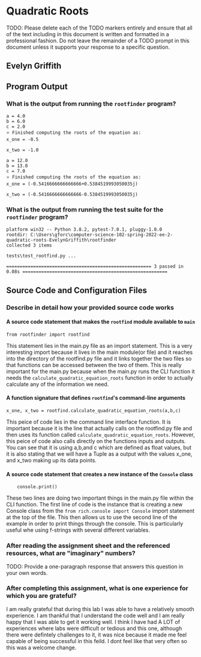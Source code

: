 # Quadratic Roots

TODO: Please delete each of the TODO markers entirely and ensure that all of
the text including in this document is written and formatted in a professional
fashion. Do not leave the remainder of a TODO prompt in this document unless
it supports your response to a specific question.

## Evelyn Griffith

## Program Output

### What is the output from running the `rootfinder` program?

```⭐ Calculating the roots of the quadratic equation with:
a = 4.0
b = 6.0
c = 2.0
⭐ Finished computing the roots of the equation as:
x_one = -0.5

x_two = -1.0
```

```⭐ Calculating the roots of the quadratic equation with:
a = 12.0
b = 13.0
c = 7.0
⭐ Finished computing the roots of the equation as:
x_one = (-0.5416666666666666+0.5384519993050035j)

x_two = (-0.5416666666666666-0.5384519993050035j)
```

### What is the output from running the test suite for the `rootfinder` program?

```===================================================== test session starts ======================================================
platform win32 -- Python 3.8.2, pytest-7.0.1, pluggy-1.0.0
rootdir: C:\Users\gforc\computer-science-102-spring-2022-ee-2-quadratic-roots-EvelynGriffith\rootfinder
collected 3 items

tests\test_rootfind.py ...

====================================================== 3 passed in 0.08s ======================================================
```

## Source Code and Configuration Files

### Describe in detail how your provided source code works

#### A source code statement that makes the `rootfind` module available to `main`

```from rootfinder import rootfind```

This statement lies in the main.py file as an import statement. This is a very interesting import because it lives in the main module(or file) and it reaches into the directory of the rootfind.py file and it links together the two files so that functions can be accessed between the two of them. This is really important for the main.py because when the main.py runs the CLI function it needs the ```calculate_quadratic_equation_roots``` function in order to actually calculate any of the information we need.

#### A function signature that defines `rootfind`'s command-line arguments

```x_one, x_two = rootfind.calculate_quadratic_equation_roots(a,b,c)```

This peice of code lies in the command line interface function. It is important because it is the line that actually calls on the rootfind.py file and then uses its function called ```calculate_quadratic_equation_roots```. However, this peice of code also calls directly on the functions inputs and outputs. You can see that it is using a,b,and c which are defined as float values, but it is also stating that we will have a Tuple as a output with the values x_one, and x_two making up its data points.

#### A source code statement that creates a new instance of the `Console` class

```console = Console()
    console.print()
```

These two lines are doing two important things in the main.py file within the CLI function. The first line of code is the instance that is creating a new Console class from the ```from rich.console import Console``` import statement at the top of the file. This then allows us to use the second line of the example in order to print things through the console. This is particularly useful whe using f-strings with several different variables.

### After reading the assignment sheet and the referenced resources, what are "imaginary" numbers?

TODO: Provide a one-paragraph response that answers this question in your own words.

### After completing this assignment, what is one experience for which you are grateful?

I am really grateful that during this lab I was able to have a relatively smooth experience. I am thankful that I understand the code well and I am really happy that I was able to get it working well. I think I have had A LOT of experiences where labs were difficult or tedious and this one, although there were defintely challenges to it, it was nice because it made me feel capable of being successful in this feild. I dont feel like that very often so this was a welcome change.
